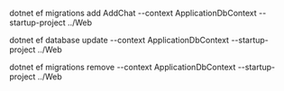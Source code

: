﻿dotnet ef migrations add AddChat --context ApplicationDbContext --startup-project ../Web

dotnet ef database update --context ApplicationDbContext --startup-project ../Web

dotnet ef migrations remove --context ApplicationDbContext --startup-project ../Web